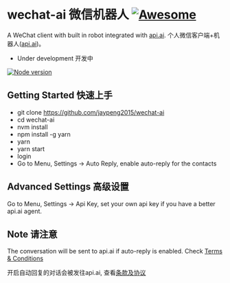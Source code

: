 # wechat-ai 微信机器人 [![Awesome](https://cdn.rawgit.com/sindresorhus/awesome/d7305f38d29fed78fa85652e3a63e154dd8e8829/media/badge.svg)](https://github.com/sindresorhus/awesome)

A WeChat client with built in robot integrated with [api.ai](https://api.ai). 个人微信客户端+机器人([api.ai](https://api.ai))。

- Under development 开发中

[![Node version](https://img.shields.io/badge/node-_7.6.0-green.svg?style=flat)](http://nodejs.org/download/)

## Getting Started 快速上手

 - git clone https://github.com/jaypeng2015/wechat-ai
 - cd wechat-ai
 - nvm install
 - npm install -g yarn
 - yarn
 - yarn start
 - login
 - Go to Menu, Settings -> Auto Reply, enable auto-reply for the contacts

 ## Advanced Settings 高级设置
  Go to Menu, Settings -> Api Key, set your own api key if you have a better api.ai agent.

 ## Note 请注意

   The conversation will be sent to api.ai if auto-reply is enabled.
   Check [Terms & Conditions](https://api.ai/terms/)

   开启自动回复的对话会被发往api.ai, 查看[条款及协议](https://api.ai/terms/)
